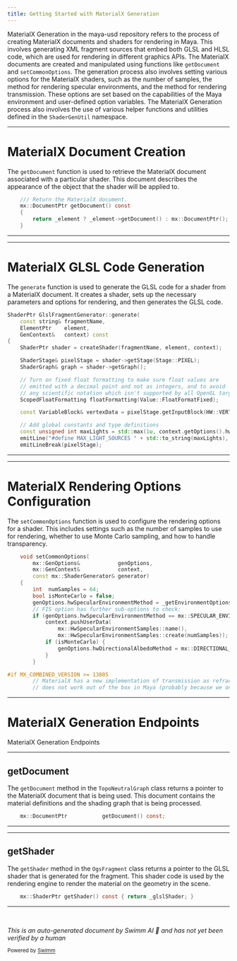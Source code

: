 ```yaml
---
title: Getting Started with MaterialX Generation
---
```

MaterialX Generation in the maya-usd repository refers to the process of creating MaterialX documents and shaders for rendering in Maya. This involves generating XML fragment sources that embed both GLSL and HLSL code, which are used for rendering in different graphics APIs. The MaterialX documents are created and manipulated using functions like `getDocument` and `setCommonOptions`. The generation process also involves setting various options for the MaterialX shaders, such as the number of samples, the method for rendering specular environments, and the method for rendering transmission. These options are set based on the capabilities of the Maya environment and user-defined option variables. The MaterialX Generation process also involves the use of various helper functions and utilities defined in the `ShaderGenUtil` namespace.

<SwmSnippet path="/lib/mayaUsd/render/MaterialXGenOgsXml/OgsFragment.h" line="46">

---

# MaterialX Document Creation

The `getDocument` function is used to retrieve the MaterialX document associated with a particular shader. This document describes the appearance of the object that the shader will be applied to.

```c
    /// Return the MaterialX document.
    mx::DocumentPtr getDocument() const
    {
        return _element ? _element->getDocument() : mx::DocumentPtr();
    }
```

---

</SwmSnippet>

<SwmSnippet path="/lib/mayaUsd/render/MaterialXGenOgsXml/GlslFragmentGenerator.cpp" line="262">

---

# MaterialX GLSL Code Generation

The `generate` function is used to generate the GLSL code for a shader from a MaterialX document. It creates a shader, sets up the necessary parameters and options for rendering, and then generates the GLSL code.

```c++
ShaderPtr GlslFragmentGenerator::generate(
    const string& fragmentName,
    ElementPtr    element,
    GenContext&   context) const
{
    ShaderPtr shader = createShader(fragmentName, element, context);

    ShaderStage& pixelStage = shader->getStage(Stage::PIXEL);
    ShaderGraph& graph = shader->getGraph();

    // Turn on fixed float formatting to make sure float values are
    // emitted with a decimal point and not as integers, and to avoid
    // any scientific notation which isn't supported by all OpenGL targets.
    ScopedFloatFormatting floatFormatting(Value::FloatFormatFixed);

    const VariableBlock& vertexData = pixelStage.getInputBlock(HW::VERTEX_DATA);

    // Add global constants and type definitions
    const unsigned int maxLights = std::max(1u, context.getOptions().hwMaxActiveLightSources);
    emitLine("#define MAX_LIGHT_SOURCES " + std::to_string(maxLights), pixelStage, false);
    emitLineBreak(pixelStage);
```

---

</SwmSnippet>

<SwmSnippet path="/lib/mayaUsd/render/MaterialXGenOgsXml/OgsFragment.cpp" line="115">

---

# MaterialX Rendering Options Configuration

The `setCommonOptions` function is used to configure the rendering options for a shader. This includes settings such as the number of samples to use for rendering, whether to use Monte Carlo sampling, and how to handle transparency.

```c++
    void setCommonOptions(
        mx::GenOptions&            genOptions,
        mx::GenContext&            context,
        const mx::ShaderGenerator& generator)
    {
        int  numSamples = 64;
        bool isMonteCarlo = false;
        genOptions.hwSpecularEnvironmentMethod = _getEnvironmentOptions(numSamples, isMonteCarlo);
        // FIS option has further sub-options to check:
        if (genOptions.hwSpecularEnvironmentMethod == mx::SPECULAR_ENVIRONMENT_FIS) {
            context.pushUserData(
                mx::HwSpecularEnvironmentSamples::name(),
                mx::HwSpecularEnvironmentSamples::create(numSamples));
            if (isMonteCarlo) {
                genOptions.hwDirectionalAlbedoMethod = mx::DIRECTIONAL_ALBEDO_MONTE_CARLO;
            }
        }

#if MX_COMBINED_VERSION >= 13805
        // MaterialX has a new implementation of transmission as refraction in version 1.38.5, but
        // does not work out of the box in Maya (probably because we only output a color).
```

---

</SwmSnippet>

# MaterialX Generation Endpoints

MaterialX Generation Endpoints

<SwmSnippet path="/lib/mayaUsd/render/MaterialXGenOgsXml/ShaderGenUtil.h" line="34">

---

## getDocument

The `getDocument` method in the `TopoNeutralGraph` class returns a pointer to the MaterialX document that is being used. This document contains the material definitions and the shading graph that is being processed.

```c
    mx::DocumentPtr           getDocument() const;
```

---

</SwmSnippet>

<SwmSnippet path="/lib/mayaUsd/render/MaterialXGenOgsXml/OgsFragment.h" line="53">

---

## getShader

The `getShader` method in the `OgsFragment` class returns a pointer to the GLSL shader that is generated for the fragment. This shader code is used by the rendering engine to render the material on the geometry in the scene.

```c
    mx::ShaderPtr getShader() const { return _glslShader; }
```

---

</SwmSnippet>

&nbsp;

*This is an auto-generated document by Swimm AI 🌊 and has not yet been verified by a human*

<SwmMeta version="3.0.0" repo-id="Z2l0aHViJTNBJTNBbWF5YS11c2QlM0ElM0FnaWxhZG5hdm90" repo-name="maya-usd" doc-type="overview"><sup>Powered by [Swimm](/)</sup></SwmMeta>
